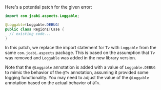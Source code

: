 Here's a potential patch for the given error:

```java
import com.jcabi.aspects.Loggable;

@Loggable(Loggable.DEBUG)
public class RegionITCase {
  // existing code...
}
```

In this patch, we replace the import statement for `Tv` with `Loggable` from the same `com.jcabi.aspects` package. This is based on the assumption that `Tv` was removed and `Loggable` was added in the new library version.

Note that the `@Loggable` annotation is added with a value of `Loggable.DEBUG` to mimic the behavior of the `@Tv` annotation, assuming it provided some logging functionality. You may need to adjust the value of the `@Loggable` annotation based on the actual behavior of `@Tv`.